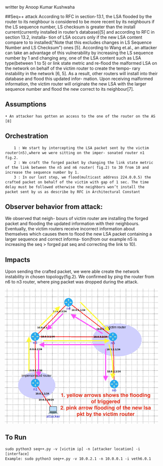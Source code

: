 writter by Anoop Kumar Kushwaha



##Seq++ attack
According to RFC in section-13.1, the LSA flooded by the router to its neighbour is considered to be more recent by its neighbours if the LS sequence number, 
LS checksum is greater than the install current(currently installed in router’s database)[5] and according to RFC in section 13.2, installa- tion of LSA occurs only if the new LSA content compare to 
to installed("Note that this excludes changes in LS Sequence Number and LS Checksum") ones [5]. According to Wang et.al., an attacker can take an advantage of this vulnerability by increasing the LS sequence number by 1 and changing any, one of the LSA content such as LSA type(between 1 to 5) or link state metric and re-flood the malformed LSA on the network on behalf of the victim router to create the tempo- rary instability in the network [6, 5]. As a result, other routers will install into their database and flood this updated infor- mation. Upon receiving malformed information, the victim router will originate the new LSA with the larger sequence number and flood the new correct to its neighbour[7].

## Assumptions
    • An attacker has gotten an access to the one of the router on the AS [8]


## Orchestration
```
    1 : We start by intercepting the LSA packet sent by the victim router(n5),where we were sitting on the imper- sonated router n1 fig.2.
    2 : We craft the forged packet by changing the link state metric of the link between the n5 and n6 router( fig.2) to 30 from 10 and increase the sequence number by 1.
    3 : In our last step, we flood(multicast address 224.0.0.5) the crafted packet on behalf of the victim with gap of 1 sec. The time delay must be followed otherwise the neighbors won’t install the packet sent by us as describe by RFC in Architectural Constant
```

## Observer behavior from attack:
 We observed that neigh- bours of victim router are installing the forged packet and flooding the updated information with their neighbours. Eventually, the victim routers receive incorrect information about themselves which causes them to flood the new LSA packet containing a larger sequence and correct informa- tion(from our example n5 is increasing the seq > forged pat seq and correcting the link to 10).


## Impacts
 Upon sending the crafted packet, we were able create the network instability in chosen topology(fig.2). We confirmed by ping the router from n6 to n3 router, where ping packet was dropped during the attack.



![topology](seq.png)



##  To Run
    sudo python3 seq++.py -v [victim ip] -n [attacker location] -i [interface]
    Example: sudo python3 seq++.py -v 10.0.2.1 -n 10.0.0.1 -i veth6.0.1



